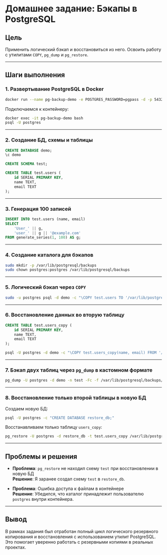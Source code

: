 # Домашнее задание: Бэкапы в PostgreSQL

## Цель

Применить логический бэкап и восстановиться из него. Освоить работу с утилитами `COPY`, `pg_dump` и `pg_restore`.

---

## Шаги выполнения

### 1. Развертывание PostgreSQL в Docker

```bash
docker run --name pg-backup-demo -e POSTGRES_PASSWORD=pgpass -d -p 5432:5432 postgres:16
```

Подключаемся к контейнеру:

```bash
docker exec -it pg-backup-demo bash
psql -U postgres
```

---

### 2. Создание БД, схемы и таблицы

```sql
CREATE DATABASE demo;
\c demo

CREATE SCHEMA test;

CREATE TABLE test.users (
    id SERIAL PRIMARY KEY,
    name TEXT,
    email TEXT
);
```

---

### 3. Генерация 100 записей

```sql
INSERT INTO test.users (name, email)
SELECT
    'User_' || g,
    'user_' || g || '@example.com'
FROM generate_series(1, 100) AS g;
```

---

### 4. Создание каталога для бэкапов

```bash
sudo mkdir -p /var/lib/postgresql/backups
sudo chown postgres:postgres /var/lib/postgresql/backups
```

---

### 5. Логический бэкап через `COPY`

```bash
sudo -u postgres psql -d demo -c "\COPY test.users TO '/var/lib/postgresql/backups/users.csv' CSV HEADER"
```

---

### 6. Восстановление данных во вторую таблицу

```sql
CREATE TABLE test.users_copy (
    id SERIAL PRIMARY KEY,
    name TEXT,
    email TEXT
);
```

```bash
psql -U postgres -d demo -c "\COPY test.users_copy(name, email) FROM '/var/lib/postgresql/backups/users.csv' CSV HEADER"
```

---

### 7. Бэкап двух таблиц через `pg_dump` в кастомном формате

```bash
pg_dump -U postgres -d demo -n test -Fc -f /var/lib/postgresql/backups/demo_custom.backup
```

---

### 8. Восстановление только второй таблицы в новую БД

Создаем новую БД:

```bash
psql -U postgres -c "CREATE DATABASE restore_db;"
```

Восстанавливаем только таблицу `users_copy`:

```bash
pg_restore -U postgres -d restore_db -t test.users_copy /var/lib/postgresql/backups/demo_custom.backup
```

---

## Проблемы и решения

- **Проблема**: `pg_restore` не находил схему `test` при восстановлении в новую БД  
  **Решение**: Я заранее создал схему `test` в `restore_db`.

- **Проблема**: Ошибка доступа к файлам в контейнере  
  **Решение**: Убедился, что каталог принадлежит пользователю `postgres` внутри контейнера.

---

## Вывод

В рамках задания был отработан полный цикл логического резервного копирования и восстановления с использованием утилит PostgreSQL. Это помогает уверенно работать с резервными копиями в реальных проектах.
```
